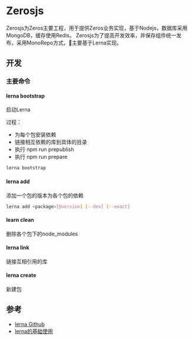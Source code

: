 # Zerosjs

Zerosjs为Zeros主要工程，用于提供Zeros业务实现，基于Nodejs，数据库采用MongoDB，缓存使用Redis。
Zerosjs为了提高开发效率，并保存组件统一发布，采用MonoRepo方式，主要基于Lerna实现。

## 开发

### 主要命令

#### lerna bootstrap
启动Lerna

过程：
- 为每个包安装依赖
- 链接相互依赖的库到具体的目录
- 执行 npm run prepublish
- 执行 npm run prepare

```bash
lerna bootstrap
```

#### lerna add
添加一个包的版本为各个包的依赖

```bash
lerna add <package>[@version] [--dev] [--exact]
```

#### learn clean
删除各个包下的node_modules

#### lerna link
链接互相引用的库

#### lerna create
新建包

## 参考
- [lerna Github](https://github.com/lerna/lerna)
- [lerna的基础使用](https://www.jianshu.com/p/8b7e6025354b)




